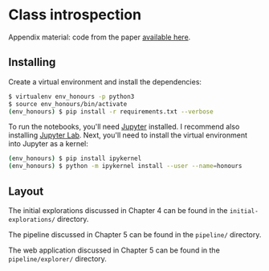 # Class introspection

Appendix material: code from the paper [available here](https://misc.ka.ge/honours.pdf).

## Installing

Create a virtual environment and install the dependencies:

```sh
$ virtualenv env_honours -p python3
$ source env_honours/bin/activate
(env_honours) $ pip install -r requirements.txt --verbose
```

To run the notebooks, you'll need [Jupyter](https://jupyter.org) installed. I recommend also
installing [Jupyter Lab](https://jupyterlab.readthedocs.io/en/stable/). Next, you'll need
to install the virtual environment into Jupyter as a kernel:

```sh
(env_honours) $ pip install ipykernel
(env_honours) $ python -m ipykernel install --user --name=honours
```

## Layout

The initial explorations discussed in Chapter 4 can be found in the `initial-explorations/` directory.

The pipeline discussed in Chapter 5 can be found in the `pipeline/` directory.

The web application discussed in Chapter 5 can be found in the `pipeline/explorer/` directory.
